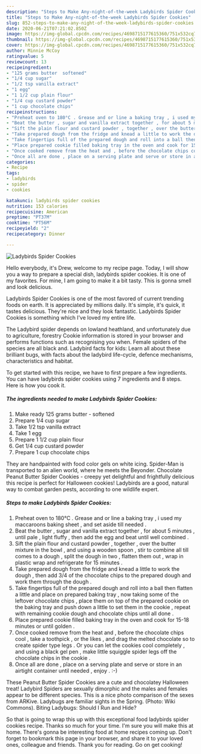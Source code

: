 ```yaml
---
description: "Steps to Make Any-night-of-the-week Ladybirds Spider Cookies"
title: "Steps to Make Any-night-of-the-week Ladybirds Spider Cookies"
slug: 852-steps-to-make-any-night-of-the-week-ladybirds-spider-cookies
date: 2020-06-21T07:21:02.850Z
image: https://img-global.cpcdn.com/recipes/4698715177615360/751x532cq70/ladybirds-spider-cookies-recipe-main-photo.jpg
thumbnail: https://img-global.cpcdn.com/recipes/4698715177615360/751x532cq70/ladybirds-spider-cookies-recipe-main-photo.jpg
cover: https://img-global.cpcdn.com/recipes/4698715177615360/751x532cq70/ladybirds-spider-cookies-recipe-main-photo.jpg
author: Minnie McCoy
ratingvalue: 5
reviewcount: 13
recipeingredient:
- "125 grams butter  softened"
- "1/4 cup sugar"
- "1/2 tsp vanilla extract"
- "1 egg"
- "1 1/2 cup plain flour"
- "1/4 cup custard powder"
- "1 cup chocolate chips"
recipeinstructions:
- "Preheat oven to 180°C . Grease and or line a baking tray , i used my maccaroons baking sheet , and set aside till needed ."
- "Beat the butter , sugar and vanilla extract together , for about 5 minutes , until pale , light fluffy , then add the egg and beat until well combined ."
- "Sift the plain flour and custard powder , together , over the butter mixture in the bowl , and using a wooden spoon , stir to combine all till comes to a dough , split the dough in two , flatten them out , wrap in plastic wrap and refrigerate for 15 minutes ."
- "Take prepared dough from the fridge and knead a little to work the dough , then add 3/4 of the chocolate chips to the prepared dough and work them through the dough ."
- "Take fingertips full of the prepared dough and roll into a ball then flatten a little and place on prepared baking tray , now taking some of the leftover chocolate chips , place them on top of the prepared cookie on the baking tray and push down a little to set them in the cookie , repeat with remaining cookie dough and chocolate chips until all done ."
- "Place prepared cookie filled baking tray in the oven and cook for 15-18 minutes or until golden ."
- "Once cooked remove from the heat and , before the chocolate chips cool , take a toothpick , or the likes , and drag the melted chocolate so to create spider type legs . Or you can let the cookies cool completely , and using a black gel pen , make little squiggle spider legs off the chocolate chips in the cookie ."
- "Once all are done , place on a serving plate and serve or store in an airtight container until needed , enjoy . :-)"
categories:
- Recipe
tags:
- ladybirds
- spider
- cookies

katakunci: ladybirds spider cookies 
nutrition: 153 calories
recipecuisine: American
preptime: "PT37M"
cooktime: "PT56M"
recipeyield: "2"
recipecategory: Dinner

---
```



![Ladybirds Spider Cookies](https://img-global.cpcdn.com/recipes/4698715177615360/751x532cq70/ladybirds-spider-cookies-recipe-main-photo.jpg)

Hello everybody, it's Drew, welcome to my recipe page. Today, I will show you a way to prepare a special dish, ladybirds spider cookies. It is one of my favorites. For mine, I am going to make it a bit tasty. This is gonna smell and look delicious.

Ladybirds Spider Cookies is one of the most favored of current trending foods on earth. It is appreciated by millions daily. It's simple, it's quick, it tastes delicious. They're nice and they look fantastic. Ladybirds Spider Cookies is something which I've loved my entire life.

The Ladybird spider depends on lowland heathland, and unfortunately due to agriculture, forestry Cookie information is stored in your browser and performs functions such as recognising you when. Female spiders of the species are all black and. Ladybird facts for kids: Learn all about these brilliant bugs, with facts about the ladybird life-cycle, defence mechanisms, characteristics and habitat.


To get started with this recipe, we have to first prepare a few ingredients. You can have ladybirds spider cookies using 7 ingredients and 8 steps. Here is how you cook it.

<!--inarticleads1-->

##### The ingredients needed to make Ladybirds Spider Cookies:

1. Make ready 125 grams butter - softened
1. Prepare 1/4 cup sugar
1. Take 1/2 tsp vanilla extract
1. Take 1 egg
1. Prepare 1 1/2 cup plain flour
1. Get 1/4 cup custard powder
1. Prepare 1 cup chocolate chips


They are handpainted with food color gels on white icing. Spider-Man is transported to an alien world, where he meets the Beyonder. Chocolate Peanut Butter Spider Cookies - creepy yet delightful and frightfully delicious this recipe is perfect for Halloween cookies! Ladybirds are a good, natural way to combat garden pests, according to one wildlife expert. 

<!--inarticleads2-->

##### Steps to make Ladybirds Spider Cookies:

1. Preheat oven to 180°C . Grease and or line a baking tray , i used my maccaroons baking sheet , and set aside till needed .
1. Beat the butter , sugar and vanilla extract together , for about 5 minutes , until pale , light fluffy , then add the egg and beat until well combined .
1. Sift the plain flour and custard powder , together , over the butter mixture in the bowl , and using a wooden spoon , stir to combine all till comes to a dough , split the dough in two , flatten them out , wrap in plastic wrap and refrigerate for 15 minutes .
1. Take prepared dough from the fridge and knead a little to work the dough , then add 3/4 of the chocolate chips to the prepared dough and work them through the dough .
1. Take fingertips full of the prepared dough and roll into a ball then flatten a little and place on prepared baking tray , now taking some of the leftover chocolate chips , place them on top of the prepared cookie on the baking tray and push down a little to set them in the cookie , repeat with remaining cookie dough and chocolate chips until all done .
1. Place prepared cookie filled baking tray in the oven and cook for 15-18 minutes or until golden .
1. Once cooked remove from the heat and , before the chocolate chips cool , take a toothpick , or the likes , and drag the melted chocolate so to create spider type legs . Or you can let the cookies cool completely , and using a black gel pen , make little squiggle spider legs off the chocolate chips in the cookie .
1. Once all are done , place on a serving plate and serve or store in an airtight container until needed , enjoy . :-)


These Peanut Butter Spider Cookies are a cute and chocolatey Halloween treat! Ladybird Spiders are sexually dimorphic and the males and females appear to be different species. This is a nice photo comparison of the sexes from ARKive. Ladybugs are familiar sights in the Spring. (Photo: Wiki Commons). Biting Ladybugs: Should I Run and Hide? 

So that is going to wrap this up with this exceptional food ladybirds spider cookies recipe. Thanks so much for your time. I'm sure you will make this at home. There's gonna be interesting food at home recipes coming up. Don't forget to bookmark this page in your browser, and share it to your loved ones, colleague and friends. Thank you for reading. Go on get cooking!
